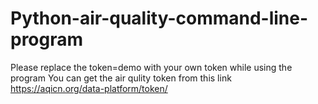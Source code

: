 # Python-air-quality-command-line-program
Please replace the token=demo with your own token while using the program
You can get the air qulity token from this link https://aqicn.org/data-platform/token/
